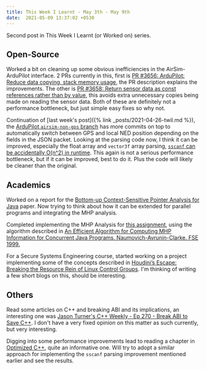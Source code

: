```yaml
---
title: This Week I Learnt - May 3th - May 9th
date:  2021-05-09 13:37:02 +0530
---
```


Second post in This Week I Learnt (or Worked on) series.

## Open-Source

Worked a bit on cleaning up some obvious inefficiencies in the AirSim-ArduPilot interface. 2 PRs currently in this, first is [PR #3656: ArduPilot: Reduce data copying, stack memory usage](https://github.com/microsoft/AirSim/pull/3656), the PR description explains the improvements. The other is [PR #3658: Return sensor data as const references rather than by value](https://github.com/microsoft/AirSim/pull/3658), this avoids extra unnecessary copies being made on reading the sensor data. Both of these are definitely not a performance bottleneck, but just simple easy fixes so why not.

Continuation of [last week's post]({% link _posts/2021-04-26-twil.md %}), the [ArduPilot `airsim-non-gps` branch](https://github.com/rajat2004/ardupilot/tree/airsim-non-gps) has more commits on top to automatically switch between GPS and local NED position depending on the fields in the JSON packet. Looking at the parsing code now, I think it can be improved, especially the float array and `vector3f` array parsing, [`sscanf` can be accidentally O(n^2) in runtime](https://www.mattkeeter.com/blog/2021-03-01-happen/). This again is not a serious performance bottleneck, but if it can be improved, best to do it. Plus the code will likely be cleaner than the original.

## Academics

Worked on a report for the [Bottom-up Context-Sensitive Pointer Analysis for Java](https://web.eecs.umich.edu/~xwangsd/pubs/aplas15.pdf) paper. Now trying to think about how it can be extended for parallel programs and integrating the MHP analysis.

Completed implementing the MHP Analysis for [this assignment](http://www.cse.iitm.ac.in/~krishna/cs6235/a2.html), using the algorithm described in [An Efficient Algorithm for Computing MHP Information for Concurrent Java Programs. Naumovich-Avrunin-Clarke. FSE 1999.](https://dl.acm.org/doi/abs/10.1145/318774.319252)

For a Secure Systems Engineering course, started working on a project implementing some of the concepts described in [Houdini’s Escape: Breaking the Resource Rein of Linux Control Groups](https://dl.acm.org/doi/10.1145/3319535.3354227). I'm thinking of writing a few short blogs on this, should be interesting.

## Others

Read some articles on C++ and breaking ABI and its implications, an interesting one was [Jason Turner's C++ Weekly - Ep 270 - Break ABI to Save C++](https://youtu.be/By7b19YIv8Q). I don't have a very fixed opinion on this matter as such currently, but very interesting.

Digging into some performance improvements lead to reading a chapter in [Optimized C++](https://www.oreilly.com/library/view/optimized-c/9781491922057/ch04.html), quite an informative one. Will try to adopt a similar approach for implementing the `sscanf` parsing improvement mentioned earlier and see the results.
